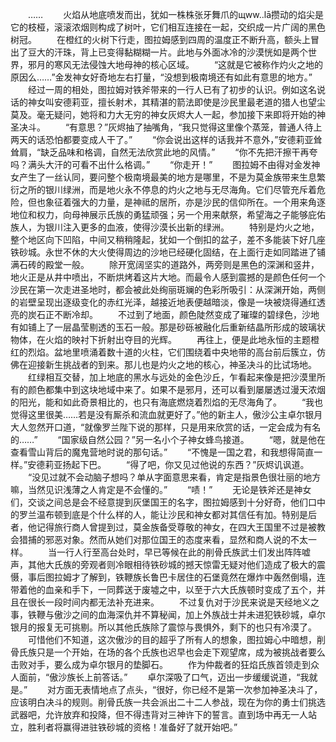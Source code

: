 　　……
　　火焰从地底喷发而出，犹如一株株张牙舞爪的щww..lā攒动的焰尖是它的枝桠，滚滚浓烟则构成了树叶，它们相互连接在一起，交织成一片广阔的黑色树冠。
　　在橙红的火树下行走，图拉姆感到四周的温度正不断升高，额头上冒出了豆大的汗珠，背上已变得黏糊糊一片。此地与外面冰冷的沙漠恍如是两个世界，邪月的寒风无法侵蚀大地母神的核心区域。
　　“这就是它被称作灼火之地的原因么……”金发神女好奇地左右打量，“没想到极南境还有如此有意思的地方。”
　　经过一周的相处，图拉姆对铁斧带来的一行人已有了初步的认识。例如这名说话的神女叫安德莉亚，擅长射术，其精湛的箭法即使是沙民里最老道的猎人也望尘莫及。毫无疑问，她将和力大无穷的神女灰烬大人一起，参加接下来即将开始的神圣决斗。
　　“有意思？”灰烬抽了抽嘴角，“我只觉得这里像个蒸笼，普通人待上两天的话恐怕都要变成人干了。”
　　“你会说出这样的话我并不意外，”安德莉亚耸耸肩，“缺乏品味和格调，自然无法欣赏此地的风情。”
　　“你不先把汗擦干再夸吗？满头大汗的可看不出什么格调。”
　　“你走开！”
　　图拉姆不由得对金发神女产生了一丝认同，要问整个极南境最美的地方是哪里，不是为莫金族带来生息繁衍之所的银川绿洲，而是地火永不停息的灼火之地与无尽海角。它们尽管充斥着危险，但也象征着强大的力量，是神祗的居所，亦是沙民的信仰所在。一个用来角逐地位和权力，向母神展示氏族的勇猛顽强；另一个用来献祭，希望海之子能够庇佑族人，为银川注入更多的血液，使得沙漠长出新的绿洲。
　　特别是灼火之地，整个地区向下凹陷，中间又稍稍隆起，犹如一个倒扣的盆子，差不多能装下好几座铁砂城。永世不休的大火使得周边的沙地已经硬化固结，在上面行走如同踏进了铺满石砖的殿堂一般。
　　除开宽阔坚实的道路外，两旁则是黑色的深渊和竖井，地火正是从井中喷出，不断烘烤着这片大地。而最令人感到震撼的是颜色任何一个沙民在第一次走进圣地时，都会被此处绚丽斑斓的色彩所吸引：从深渊开始，两侧的岩壁呈现出逐级变化的赤红光泽，越接近地表便越暗淡，像是一块被烧得通红透亮的炭石正不断冷却。
　　不过到了地面，颜色陡然变成了璀璨的碧绿色，沙地有如铺上了一层晶莹剔透的玉石一般。那是砂砾被融化后重新结晶所形成的玻璃状物体，在火焰的映衬下折射出夺目的光辉。
　　再往上，便是此地永恒的主题橙红的烈焰。盆地里喷涌着数十道的火柱，它们围绕着中央地带的高台前后簇立，仿佛在迎接新生挑战者的到来。那儿也是灼火之地的核心，神圣决斗的比试场地。
　　红绿相互交替，加上地底的黑水与远处的金色沙丘，乍看起来像是把沙漠里所有的颜色都集中到这块地域中来了。如果不是邪月，还可以看到屡屡透过漫天浓烟的阳光，能和如此奇景相比的，也只有海底燃烧着烈焰的无尽海角了。
　　“我也觉得这里很美……若是没有厮杀和流血就更好了。”他的新主人，傲沙公主卓尔银月大人忽然开口道，“就像罗兰陛下说的那样，只是用来欣赏的话，一定会成为有名的……”
　　“国家级自然公园？”另一名小个子神女蜂鸟接道。
　　“嗯，就是他在查看雪山背后的魔鬼营地时说的那句话。”
　　“不愧是一国之君，和我想得简直一样。”安德莉亚扬起下巴。
　　“得了吧，你又见过他说的东西？”灰烬讥讽道。
　　“没见过就不会动脑子想吗？单从字面意思来看，肯定是指景色很壮丽的地方嘛，当然见识浅薄之人肯定是不会懂的。”
　　“啧！”
　　无论是铁斧还是神女们，交谈之间总是会不经意提到灰堡国王的名字，图拉姆感到十分好奇，他们口中的罗兰温布顿到底是个什么样的人，能让沙民和神女都对其信任有加。特别是后者，他记得旅行商人曾提到过，莫金族备受尊敬的神女，在四大王国里不过是被教会猎捕的邪恶对象。然而从她们对那位国王的态度来看，显然和商人说的不太一样。
　　当一行人行至高台处时，早已等候在此的削骨氏族武士们发出阵阵嘘声，其他大氏族的旁观者则冷眼相待铁砂城的撼天惊雷无疑对他们造成了极大的震慑，事后图拉姆才了解到，铁鞭族长鲁巴卡居住的石堡竟然在爆炸中轰然倒塌，连带着他的血亲和手下，一同葬送于废墟之中，以至于六大氏族顿时变成了五个，并且在很长一段时间内都无法补充进来。
　　不过复仇对于沙民来说是天经地义之事，铁鞭与傲沙之间的血海深仇并不算秘闻，加上外族战士并未进犯铁砂城，卓尔银月的报复无可挑剔。所以其他氏族除了震惊与畏惧外，剩下的也只有冷漠了。
　　可惜他们不知道，这次傲沙的目的超乎了所有人的想象，图拉姆心中暗想，削骨氏族只是一个开始，在场的各个氏族也迟早也会走下观望席，成为被挑战者要么击败对手，要么成为卓尔银月的垫脚石。
　　作为仲裁者的狂焰氏族首领走到众人面前，“傲沙族长上前答话。”
　　卓尔深吸了口气，迈出一步缓缓说道，“我就是。”
　　对方面无表情地点了点头，“很好，你已经不是第一次参加神圣决斗了，应该明白决斗的规则。削骨氏族一共会派出二十二人参战，现在为你的勇士们挑选武器吧，允许放弃和投降，但不得违背对三神许下的誓言。直到场中再无一人站立，胜利者将赢得进驻铁砂城的资格！准备好了就开始吧。”